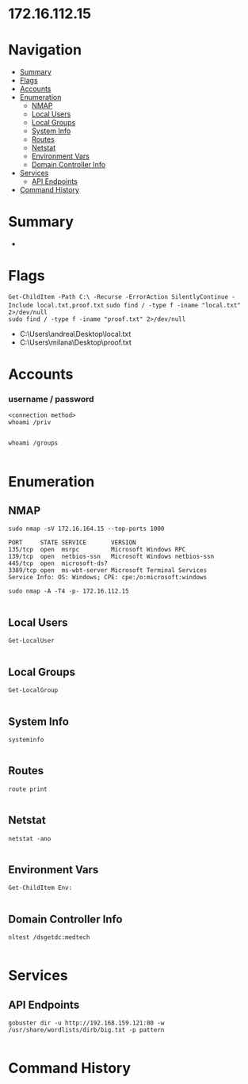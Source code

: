 # 172.16.112.15
# Navigation
- [Summary](#summary)
- [Flags](#flags)
- [Accounts](#accounts)
- [Enumeration](#enumeration)
    - [NMAP](#nmap)
    - [Local Users](#local-users)
    - [Local Groups](#local-groups)
    - [System Info](#system-info)
    - [Routes](#routes)
    - [Netstat](#netstat)
    - [Environment Vars](#environment-vars)
    - [Domain Controller Info](#domain-controller-info)
- [Services](#services)
    - [API Endpoints](#api-endpoints)
- [Command History](#command-history)
# Summary
-
# Flags    
`Get-ChildItem -Path C:\ -Recurse -ErrorAction SilentlyContinue -Include local.txt,proof.txt`
`sudo find / -type f -iname "local.txt" 2>/dev/null`    
`sudo find / -type f -iname "proof.txt" 2>/dev/null`
- C:\Users\andrea\Desktop\local.txt
- C:\Users\milana\Desktop\proof.txt

# Accounts
### username / password
`<connection method>`   
`whoami /priv`
```

```
`whoami /groups`
```

```
# Enumeration
## NMAP
`sudo nmap -sV 172.16.164.15 --top-ports 1000`
```
PORT     STATE SERVICE       VERSION
135/tcp  open  msrpc         Microsoft Windows RPC
139/tcp  open  netbios-ssn   Microsoft Windows netbios-ssn
445/tcp  open  microsoft-ds?
3389/tcp open  ms-wbt-server Microsoft Terminal Services
Service Info: OS: Windows; CPE: cpe:/o:microsoft:windows

```
`sudo nmap -A -T4 -p- 172.16.112.15`
```

```
## Local Users
`Get-LocalUser`
```

```
## Local Groups
`Get-LocalGroup`
```

```
## System Info
`systeminfo`
```

```
## Routes
`route print`
```

```
## Netstat
`netstat -ano`
```

```
## Environment Vars
`Get-ChildItem Env:`
```

```
## Domain Controller Info
`nltest /dsgetdc:medtech`
```

```
# Services    
## API Endpoints
`gobuster dir -u http://192.168.159.121:80 -w /usr/share/wordlists/dirb/big.txt -p pattern`
```

```

# Command History
```c

```

